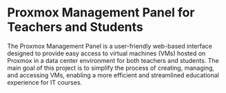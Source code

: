 # Proxmox Management Panel for Teachers and Students
The Proxmox Management Panel is a user-friendly web-based interface designed to provide easy access to virtual machines (VMs) hosted on Proxmox in a data center environment for both teachers and students. The main goal of this project is to simplify the process of creating, managing, and accessing VMs, enabling a more efficient and streamlined educational experience for IT courses.
